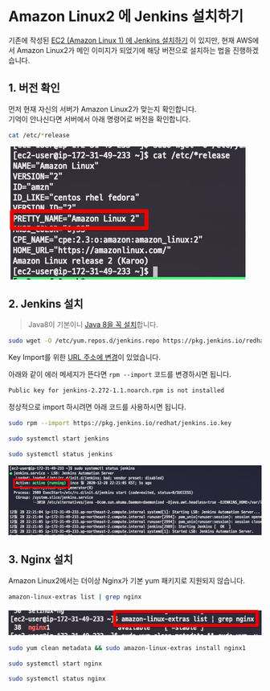 # Amazon Linux2 에 Jenkins 설치하기

기존에 작성된 [EC2 (Amazon Linux 1) 에 Jenkins 설치하기](https://jojoldu.tistory.com/441) 이 있지만, 현재 AWS에서 Amazon Linux2가 메인 이미지가 되었기에 해당 버전으로 설치하는 법을 진행하겠습니다.

## 1. 버전 확인

먼저 현재 자신의 서버가 Amazon Linux2가 맞는지 확인합니다.  
기억이 안나신다면 서버에서 아래 명령어로 버전을 확인합니다.

```bash
cat /etc/*release
```

![version](./images/version.png)

## 2. Jenkins 설치

> Java8이 기본이니 [Java 8을 꼭 설치](https://jojoldu.tistory.com/261)합니다.

```bash
sudo wget -O /etc/yum.repos.d/jenkins.repo https://pkg.jenkins.io/redhat-stable/jenkins.repo
```

Key Import를 위한 [URL 주소에 변경](https://issues.jenkins.io/browse/WEBSITE-741)이 있었습니다.  
  
아래와 같이 에러 메세지가 뜬다면 ```rpm --import``` 코드를 변경하시면 됩니다.

```bash
Public key for jenkins-2.272-1.1.noarch.rpm is not installed
```

정상적으로 import 하시려면 아래 코드를 사용하시면 됩니다.

```bash
sudo rpm --import https://pkg.jenkins.io/redhat/jenkins.io.key
```

```bash
sudo systemctl start jenkins
```

```bash
sudo systemctl status jenkins
```

![jenkins-status](./images/jenkins-status.png)

## 3. Nginx 설치

Amazon Linux2에서는 더이상 Nginx가 기본 yum 패키지로 지원되지 않습니다.  

```bash
amazon-linux-extras list | grep nginx
```

![nginx1](./images/nginx1.png)

```bash
sudo yum clean metadata && sudo amazon-linux-extras install nginx1
```

```bash
sudo systemctl start nginx
```

```bash
sudo systemctl status nginx
```